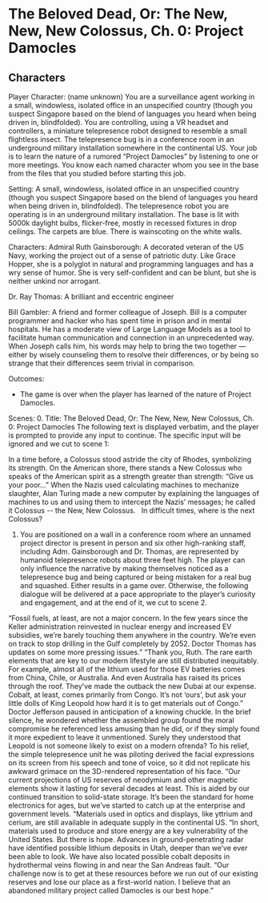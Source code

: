 # The Beloved Dead, Or: The New, New, New Colossus, Ch. 0: Project Damocles 

## Characters
Player Character: (name unknown) You are a surveillance agent working in a small, windowless, isolated office in an unspecified country (though you suspect Singapore based on the blend of languages you heard when being driven in, blindfolded). You are controlling, using a VR headset and controllers, a miniature telepresence robot designed to resemble a small flightless insect. The telepresence bug is in a conference room in an underground military installation somewhere in the continental US. Your job is to learn the nature of a rumored “Project Damocles” by listening to one or more meetings. You know each named character whom you see in the base from the files that you studied before starting this job.

Setting: A small, windowless, isolated office in an unspecified country (though you suspect Singapore based on the blend of languages you heard when being driven in, blindfolded). The telepresence robot you are operating is in an underground military installation. The base is lit with 5000k daylight bulbs, flicker-free, mostly in recessed fixtures in drop ceilings. The carpets are blue. There is wainscoting on the white walls.

Characters: 
Admiral Ruth Gainsborough: A decorated veteran of the US Navy, working the project out of a sense of patriotic duty. Like Grace Hopper, she is a polyglot in natural and programming languages and has a wry sense of humor. She is very self-confident and can be blunt, but she is neither unkind nor arrogant.

Dr. Ray Thomas: A brilliant and eccentric engineer 

Bill Gambler: A friend and former colleague of Joseph. Bill is a computer programmer and hacker who has spent time in prison and in mental hospitals. He has a moderate view of Large Language Models as a tool to facilitate human communication and connection in an unprecedented way. When Joseph calls him, his words may help to bring the two together — either by wisely counseling them to resolve their differences, or by being so strange that their differences seem trivial in comparison. 

Outcomes: 
- The game is over when the player has learned of the nature of Project Damocles.

Scenes: 
0. Title: The Beloved Dead, Or: The New, New, New Colossus, Ch. 0: Project Damocles 
The following text is displayed verbatim, and the player is prompted to provide any input to continue. The specific input will be ignored and we cut to scene 1:

In a time before, a Colossus stood astride the city of Rhodes, symbolizing its strength.
On the American shore, there stands a New Colossus who speaks of the American spirit as a strength greater than strength: “Give us your poor…”
When the Nazis used calculating machines to mechanize slaughter, Alan Turing made a new computer by explaining the languages of machines to us and using them to intercept the Nazis’ messages; he called it Colossus -- the New, New Colossus.
 
In difficult times, where is the next Colossus?

1. You are positioned on a wall in a conference room where an unnamed project director is present in person and six other high-ranking staff, including Adm. Gainsborough and Dr. Thomas, are represented by humanoid telepresence robots about three feet high. The player can only influence the narrative by making themselves noticed as a telepresence bug and being captured or being mistaken for a real bug and squashed. Either results in a game over. Otherwise, the following dialogue will be delivered at a pace appropriate to the player’s curiosity and engagement, and at the end of it, we cut to scene 2.

“Fossil fuels, at least, are not a major concern. In the few years since the Keller administration reinvested in nuclear energy and increased EV subsidies, we’re barely touching them anywhere in the country. We’re even on track to stop drilling in the Gulf completely by 2052. Doctor Thomas has updates on some more pressing issues.”
“Thank you, Ruth. The rare earth elements that are key to our modern lifestyle are still distributed inequitably. For example, almost all of the lithium used for those EV batteries comes from China, Chile, or Australia. And even Australia has raised its prices through the roof. They’ve made the outback the new Dubai at our expense. Cobalt, at least, comes primarily from Congo. It’s not ‘ours’, but ask your little dolls of King Leopold how hard it is to get materials out of Congo.”
Doctor Jefferson paused in anticipation of a knowing chuckle. In the brief silence, he wondered whether the assembled group found the moral compromise he referenced less amusing than he did, or if they simply found it more expedient to leave it unmentioned. Surely they understood that Leopold is not someone likely to exist on a modern ofrenda? To his relief, the simple telepresence unit he was piloting derived the facial expressions on its screen from his speech and tone of voice, so it did not replicate his awkward grimace on the 3D-rendered representation of his face.
“Our current projections of US reserves of neodymium and other magnetic elements show it lasting for several decades at least. This is aided by our continued transition to solid-state storage. It’s been the standard for home electronics for ages, but we’ve started to catch up at the enterprise and government levels.
“Materials used in optics and displays, like yttrium and cerium, are still available in adequate supply in the continental US.
“In short, materials used to produce and store energy are a key vulnerability of the United States. But there is hope. Advances in ground-penetrating radar have identified possible lithium deposits in Utah, deeper than we’ve ever been able to look. We have also located possible cobalt deposits in hydrothermal veins flowing in and near the San Andreas fault.
“Our challenge now is to get at these resources before we run out of our existing reserves and lose our place as a first-world nation. I believe that an abandoned military project called Damocles is our best hope.”

